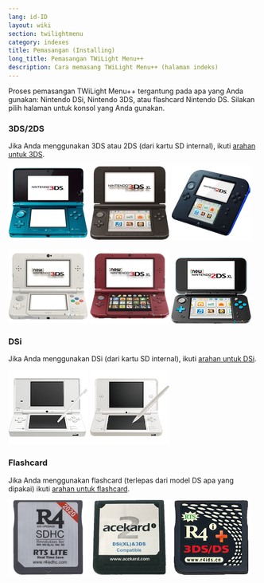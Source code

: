 ```yaml
---
lang: id-ID
layout: wiki
section: twilightmenu
category: indexes
title: Pemasangan (Installing)
long_title: Pemasangan TWiLight Menu++
description: Cara memasang TWiLight Menu++ (halaman indeks)
---
```


Proses pemasangan TWiLight Menu++ tergantung pada apa yang Anda gunakan: Nintendo DSi, Nintendo 3DS, atau flashcard Nintendo DS. Silakan pilih halaman untuk konsol yang Anda gunakan.

### 3DS/2DS
Jika Anda menggunakan 3DS atau 2DS (dari kartu SD internal), ikuti [arahan untuk 3DS](installing-3ds).

[![Nintendo 3DS](/assets/images/consoles/old3ds.png)](installing-3ds) [![Nintendo 3DS XL](/assets/images/consoles/old3dsxl.png)](installing-3ds) [![Nintendo 2DS](/assets/images/consoles/2ds.png)](installing-3ds)

[![New Nintendo 3DS](/assets/images/consoles/new3ds.png)](installing-3ds) [![New Nintendo 3DS XL](/assets/images/consoles/new3dsxl.png)](installing-3ds) [![New Nintendo 2DS XL](/assets/images/consoles/new2dsxl.png)](installing-3ds)

### DSi
Jika Anda menggunakan DSi (dari kartu SD internal), ikuti [arahan untuk DSi](installing-dsi).

[![Nintendo DSi](/assets/images/consoles/dsi.png)](installing-dsi) [![Nintendo DSi XL](/assets/images/consoles/dsixl.png)](installing-dsi)

### Flashcard
Jika Anda menggunakan flashcard (terlepas dari model DS apa yang dipakai) ikuti [arahan untuk flashcard](installing-flashcard).

[![Flashcard r4isdhc.com](/assets/images/consoles/r4isdhc.com.png)](installing-flashcard) [![Flashcard Acekard2i](/assets/images/consoles/acekard2i.png)](installing-flashcard) [![Flashcard R4i Gold 3DS Plus](/assets/images/consoles/r4igold3dsplus.png)](installing-flashcard)
